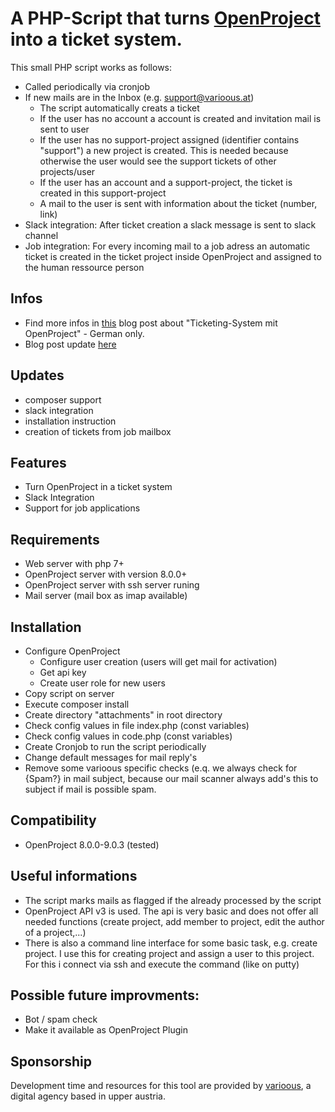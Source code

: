 # A PHP-Script that turns [OpenProject](https://www.openproject.org/) into a ticket system.
This small PHP script works as follows:
* Called periodically via cronjob
* If new mails are in the Inbox (e.g. support@varioous.at)
  * The script automatically creats a ticket
  * If the user has no account a account is created and invitation mail is sent to user 
  * If the user has no support-project assigned (identifier contains "support") a new project is created. This is needed because otherwise the user would see the support tickets of other projects/user
  * If the user has an account and a support-project, the ticket is created in this support-project
  * A mail to the user is sent with information about the ticket (number, link)
* Slack integration: After ticket creation a slack message is sent to slack channel
* Job integration: For every incoming mail to a job adress an automatic ticket is created in the ticket project inside OpenProject and assigned to the human ressource person

## Infos
* Find more infos in [this](https://varioous.at/blog/ticketing-system-mit-openproject/) blog post about "Ticketing-System mit OpenProject" - German only.
* Blog post update [here](https://varioous.at/blog/ticketing-system-mit-openproject-update/)

## Updates
* composer support
* slack integration
* installation instruction
* creation of tickets from job mailbox

## Features
* Turn OpenProject in a ticket system
* Slack Integration
* Support for job applications

## Requirements
* Web server with php 7+
* OpenProject server with version 8.0.0+
* OpenProject server with ssh server runing
* Mail server (mail box as imap available)

## Installation
* Configure OpenProject 
  * Configure user creation (users will get mail for activation)
  * Get api key
  * Create user role for new users
* Copy script on server
* Execute composer install
* Create directory "attachments" in root directory
* Check config values in file index.php (const variables)
* Check config values in code.php (const variables)
* Create Cronjob to run the script periodically
* Change default messages for mail reply's
* Remove some varioous specific checks (e.q. we always check for {Spam?} in mail subject, because our mail scanner always add's this to subject if mail is possible spam.

## Compatibility
* OpenProject 8.0.0-9.0.3 (tested)

## Useful informations
* The script marks mails as flagged if the already processed by the script
* OpenProject API v3 is used. The api is very basic and does not offer all needed functions (create project, add member to project, edit the author of a project,...)
* There is also a command line interface for some basic task, e.g. create project. I use this for creating project and assign a user to this project. For this i connect via ssh and execute the command (like on putty)

## Possible future improvments:
* Bot / spam check
* Make it available as OpenProject Plugin

## Sponsorship
Development time and resources for this tool are provided by [varioous](https://varioous.at/), a digital agency based in upper austria.